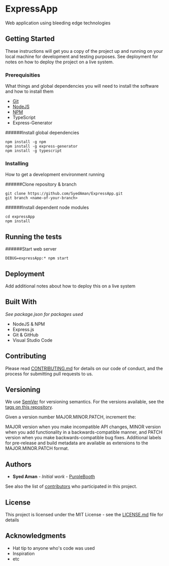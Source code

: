 # ExpressApp

Web application using bleeding edge technologies

## Getting Started

These instructions will get you a copy of the project up and running on your local machine for development and testing purposes. See deployment for notes on how to deploy the project on a live system.

### Prerequisities

What things and global dependencies you will need to install the software and how to install them

* [Git](https://git-scm.com/)
* [NodeJS](https://nodejs.org/en/)
* [NPM](https://nodejs.org/en/)
* TypeScript
* Express-Generator

######Install global dependencies
```
npm install -g npm
npm install -g express-generator
npm install -g typescript
```

### Installing

How to get a development environment running

######Clone repository & branch
```
git clone https://github.com/SyedAman/ExpressApp.git
git branch <name-of-your-branch>
```

######Install dependent node modules
```
cd expressApp
npm install
```

## Running the tests

######Start web server
```
DEBUG=expressApp:* npm start
```

## Deployment

Add additional notes about how to deploy this on a live system

## Built With

*See package.json for packages used*

* NodeJS & NPM
* Express.js
* Git & GitHub
* Visual Studio Code

## Contributing

Please read [CONTRIBUTING.md](CONTRIBUTING.md) for details on our code of conduct, and the process for submitting pull requests to us.

## Versioning

We use [SemVer](http://semver.org/) for versioning semantics. For the versions available, see the [tags on this repository](https://github.com/SyedAman/ExpressApp/tags). 


Given a version number MAJOR.MINOR.PATCH, increment the:

MAJOR version when you make incompatible API changes,
MINOR version when you add functionality in a backwards-compatible manner, and
PATCH version when you make backwards-compatible bug fixes.
Additional labels for pre-release and build metadata are available as extensions to the MAJOR.MINOR.PATCH format.

## Authors

* **Syed Aman** - *Initial work* - [PurpleBooth](https://github.com/PurpleBooth)

See also the list of [contributors](https://github.com/SyedAman/ExpressApp/contributors) who participated in this project.

## License

This project is licensed under the MIT License - see the [LICENSE.md](LICENSE.md) file for details

## Acknowledgments

* Hat tip to anyone who's code was used
* Inspiration
* etc
